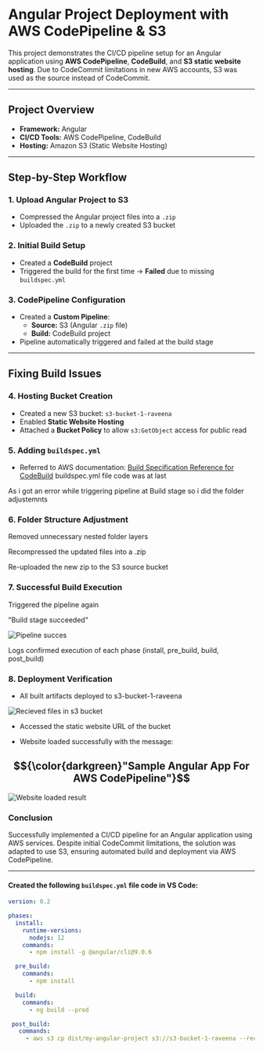 #  Angular Project Deployment with AWS CodePipeline & S3

This project demonstrates the CI/CD pipeline setup for an Angular application using **AWS CodePipeline**, **CodeBuild**, and **S3 static website hosting**. Due to CodeCommit limitations in new AWS accounts, S3 was used as the source instead of CodeCommit.

---

## Project Overview

- **Framework:** Angular
- **CI/CD Tools:** AWS CodePipeline, CodeBuild
- **Hosting:** Amazon S3 (Static Website Hosting)

---

## Step-by-Step Workflow

### 1. Upload Angular Project to S3

- Compressed the Angular project files into a `.zip`
- Uploaded the `.zip` to a newly created S3 bucket

### 2. Initial Build Setup

- Created a **CodeBuild** project
- Triggered the build for the first time → **Failed** due to missing `buildspec.yml`

### 3. CodePipeline Configuration

- Created a **Custom Pipeline**:
  - **Source:** S3 (Angular `.zip` file)
  - **Build:** CodeBuild project
- Pipeline automatically triggered and failed at the build stage

---

##  Fixing Build Issues

### 4. Hosting Bucket Creation

- Created a new S3 bucket: `s3-bucket-1-raveena`
- Enabled **Static Website Hosting**
- Attached a **Bucket Policy** to allow `s3:GetObject` access for public read

### 5. Adding `buildspec.yml`

- Referred to AWS documentation: [Build Specification Reference for CodeBuild](https://docs.aws.amazon.com/codebuild/latest/userguide/build-spec-ref.html)
buildspec.yml file code was at last

 As i got an error while triggering pipeline at Build stage so i did the folder adjustemnts
 
### 6. Folder Structure Adjustment
Removed unnecessary nested folder layers

Recompressed the updated files into a .zip

Re-uploaded the new zip to the S3 source bucket

### 7. Successful Build Execution
Triggered the pipeline again

"Build stage succeeded"

![Pipeline succes ](https://github.com/user-attachments/assets/f42a8b7c-a7a7-4de0-8f85-e6d08f2bd2c3)


Logs confirmed execution of each phase (install, pre_build, build, post_build)

### 8. Deployment Verification
* All built artifacts deployed to s3-bucket-1-raveena

![Recieved files in s3 bucket](https://github.com/user-attachments/assets/75cb4cdf-01ea-48ce-bfea-f0701ab86855)


* Accessed the static website URL of the bucket

* Website loaded successfully with the message:

## $${\color{darkgreen}"Sample  Angular App For AWS CodePipeline"}$$



![Website loaded result](https://github.com/user-attachments/assets/8637ff0f-c9a9-4ee7-80e7-8a413afe810f)


### Conclusion
Successfully implemented a CI/CD pipeline for an Angular application using AWS services. Despite initial CodeCommit limitations, the solution was adapted to use S3, ensuring automated build and deployment via AWS CodePipeline.

---
#### Created the following `buildspec.yml` file code in VS Code:

```yaml
version: 0.2

phases:
  install:
    runtime-versions:
      nodejs: 12
    commands:
      - npm install -g @angular/cli@9.0.6

  pre_build:
    commands:
      - npm install

  build:
    commands:
      - ng build --prod

 post_build:
   commands:
     - aws s3 cp dist/my-angular-project s3://s3-bucket-1-raveena --recursive
